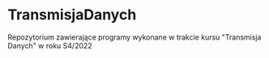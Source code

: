 # TransmisjaDanych
Repozytorium zawierające programy wykonane w trakcie kursu "Transmisja Danych" w roku S4/2022
